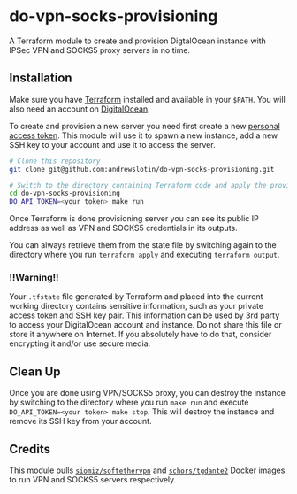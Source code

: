 do-vpn-socks-provisioning
=========================

A Terraform module to create and provision DigtalOcean instance with IPSec VPN and SOCKS5 proxy servers in no time.

Installation
------------

Make sure you have [Terraform](http://terraform.io/) installed and available in your `$PATH`. You will also need an 
account on [DigitalOcean](https://m.do.co/c/50382994d4dd).

To create and provision a new server you need first create a new [personal access token](https://www.digitalocean.com/docs/api/create-personal-access-token/).
This module will use it to spawn a new instance, add a new SSH key to your account and use it to access the server.

```bash
# Clone this repository
git clone git@github.com:andrewslotin/do-vpn-socks-provisioning.git

# Switch to the directory containing Terraform code and apply the provisioning code
cd do-vpn-socks-provisioning
DO_API_TOKEN=<your token> make run
```

Once Terraform is done provisioning server you can see its public IP address as well as VPN and SOCKS5 credentials in its
outputs.

You can always retrieve them from the state file by switching again to the directory where you run `terraform apply` and 
executing `terraform output`.

### !!Warning!!

Your `.tfstate` file generated by Terraform and placed into the current working directory contains sensitive information, such as 
your private access token and SSH key pair. This information can be used by 3rd party to access your DigitalOcean account and
instance. Do not share this file or store it anywhere on Internet. If you absolutely have to do that, consider encrypting it and/or
use secure media.

Clean Up 
--------

Once you are done using VPN/SOCKS5 proxy, you can destroy the instance by switching to the directory where you run `make run`
and execute `DO_API_TOKEN=<your token> make stop`. This will destroy the instance and remove its SSH key from your account.

Credits
-------

This module pulls [`siomiz/softethervpn`](http://hub.docker.com/r/siomiz/softethervpn) and [`schors/tgdante2`](http://hub.docker.com/r/schors/tgdante2) 
Docker images to run VPN and SOCKS5 servers respectively.

